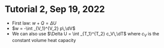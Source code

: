 # Tutorial 2, Sep 19, 2022

* First law: $w + Q = \Delta U$
* $w = -\int _{V_1}^{V_2} p\,\dV$
* We can also use $\Delta U = \int _{T_1}^{T_2} c_V\,\dT$ where $c_V$ is the constant volume heat capacity

